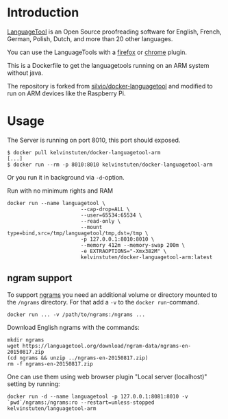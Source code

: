 
# Introduction

[LanguageTool] is an Open Source proof­reading software for English, French,
German, Polish, Dutch, and more than 20 other languages.

You can use the LanguageTools with a [firefox] or [chrome] plugin.

This is a Dockerfile to get the languagetools running on an ARM system without java. 

The repository is forked from [silvio/docker-languagetool] and modified to run on ARM devices like the Raspberry Pi.

[LanguageTool]: https://www.languagetool.org/
[firefox]: https://addons.mozilla.org/firefox/addon/languagetoolfx/
[chrome]: https://chrome.google.com/webstore/detail/grammar-and-spell-checker/oldceeleldhonbafppcapldpdifcinji
[silvio/docker-languagetool]: https://github.com/silvio/docker-languagetool

# Usage

The Server is running on port 8010, this port should exposed.

    $ docker pull kelvinstuten/docker-languagetool-arm
    [...]
    $ docker run --rm -p 8010:8010 kelvinstuten/docker-languagetool-arm

Or you run it in background via `-d`-option.

Run with no minimum rights and RAM
```
docker run --name languagetool \
                        --cap-drop=ALL \
                        --user=65534:65534 \
                        --read-only \
                        --mount type=bind,src=/tmp/languagetool/tmp,dst=/tmp \
                        -p 127.0.0.1:8010:8010 \
                        --memory 412m --memory-swap 200m \
                        -e EXTRAOPTIONS="-Xmx382M" \
                        kelvinstuten/docker-languagetool-arm:latest
```

## ngram support

To support [ngrams] you need an additional volume or directory mounted to the
`/ngrams` directory. For that add a `-v` to the `docker run`-command.

    docker run ... -v /path/to/ngrams:/ngrams ...

[ngrams]: http://wiki.languagetool.org/finding-errors-using-n-gram-data


Download English ngrams with the commands:

    mkdir ngrams
    wget https://languagetool.org/download/ngram-data/ngrams-en-20150817.zip
    (cd ngrams && unzip ../ngrams-en-20150817.zip)
    rm -f ngrams-en-20150817.zip


One can use them using web browser plugin "Local server (localhost)" setting by running:

    docker run -d --name languagetool -p 127.0.0.1:8081:8010 -v `pwd`/ngrams:/ngrams:ro --restart=unless-stopped kelvinstuten/languagetool-arm 
